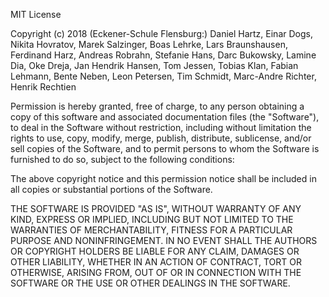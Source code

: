 MIT License

Copyright (c) 2018 (Eckener-Schule Flensburg:) Daniel Hartz, Einar Dogs, Nikita Hovratov, Marek Salzinger, Boas Lehrke, Lars Braunshausen, Ferdinand Harz, Andreas Robrahn, Stefanie Hans, Darc Bukowsky, Lamine Dia, Oke Dreja, Jan Hendrik Hansen, Tom Jessen, Tobias Klan, Fabian Lehmann, Bente Neben, Leon Petersen, Tim Schmidt, Marc-Andre Richter, Henrik Rechtien

Permission is hereby granted, free of charge, to any person obtaining a copy
of this software and associated documentation files (the "Software"), to deal
in the Software without restriction, including without limitation the rights
to use, copy, modify, merge, publish, distribute, sublicense, and/or sell
copies of the Software, and to permit persons to whom the Software is
furnished to do so, subject to the following conditions:

The above copyright notice and this permission notice shall be included in all
copies or substantial portions of the Software.

THE SOFTWARE IS PROVIDED "AS IS", WITHOUT WARRANTY OF ANY KIND, EXPRESS OR
IMPLIED, INCLUDING BUT NOT LIMITED TO THE WARRANTIES OF MERCHANTABILITY,
FITNESS FOR A PARTICULAR PURPOSE AND NONINFRINGEMENT. IN NO EVENT SHALL THE
AUTHORS OR COPYRIGHT HOLDERS BE LIABLE FOR ANY CLAIM, DAMAGES OR OTHER
LIABILITY, WHETHER IN AN ACTION OF CONTRACT, TORT OR OTHERWISE, ARISING FROM,
OUT OF OR IN CONNECTION WITH THE SOFTWARE OR THE USE OR OTHER DEALINGS IN THE
SOFTWARE.
